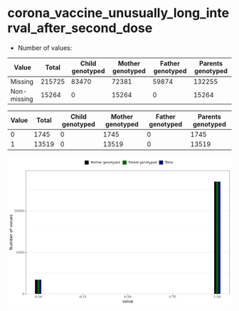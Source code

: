 # corona_vaccine_unusually_long_interval_after_second_dose
- Number of values:

| Value | Total | Child genotyped | Mother genotyped | Father genotyped | Parents genotyped |
| ----- | ----- | --------------- | ---------------- | ---------------- |---------------- |
| Missing | 215725 | 83470 | 72381 | 59874 | 132255 |
| Non-missing | 15264 | 0 | 15264 | 0 | 15264 |

| Value | Total | Child genotyped | Mother genotyped | Father genotyped | Parents genotyped |
| ----- | ----- | --------------- | ---------------- | ---------------- |---------------- |
| 0 | 1745 | 0 | 1745 | 0 | 1745 |
| 1 | 13519 | 0 | 13519 | 0 | 13519 |



![](corona_vaccine_unusually_long_interval_after_second_dose_n.png)



